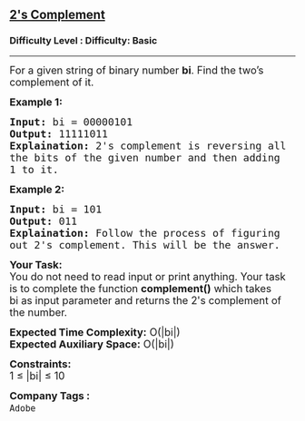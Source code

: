 <h2><a href="https://www.geeksforgeeks.org/problems/2s-complement3124/1?page=1&company=Adobe&difficulty=Basic,Easy,Medium&status=unsolved&sortBy=accuracy">2's Complement</a></h2><h3>Difficulty Level : Difficulty: Basic</h3><hr><div class="problems_problem_content__Xm_eO"><p><span style="font-size:18px">For a given string of binary number <strong>bi</strong>. Find the two’s complement of it.</span></p>

<p><strong><span style="font-size:18px">Example 1:</span></strong></p>

<pre><span style="font-size:18px"><strong>Input:</strong> bi = 00000101
<strong>Output:</strong> 11111011
<strong>Explaination:</strong> 2's complement is reversing all 
the bits of the given number and then adding 
1 to it.</span></pre>

<p><strong><span style="font-size:18px">Example 2:</span></strong></p>

<pre><span style="font-size:18px"><strong>Input:</strong> bi = 101
<strong>Output:</strong> 011
<strong>Explaination:</strong> Follow the process of figuring 
out 2's complement. This will be the answer.</span></pre>

<p><span style="font-size:18px"><strong>Your Task:</strong><br>
You do not need to read input or print anything. Your task is to complete the function <strong>complement()</strong> which takes bi&nbsp;as input parameter and returns the 2's complement of the number.</span></p>

<p><span style="font-size:18px"><strong>Expected Time Complexity:</strong> O(|bi|)<br>
<strong>Expected Auxiliary Space:</strong> O(|bi|)</span></p>

<p><span style="font-size:18px"><strong>Constraints:</strong><br>
1 ≤ |bi| ≤ 10</span></p>
</div><p><span style=font-size:18px><strong>Company Tags : </strong><br><code>Adobe</code>&nbsp;